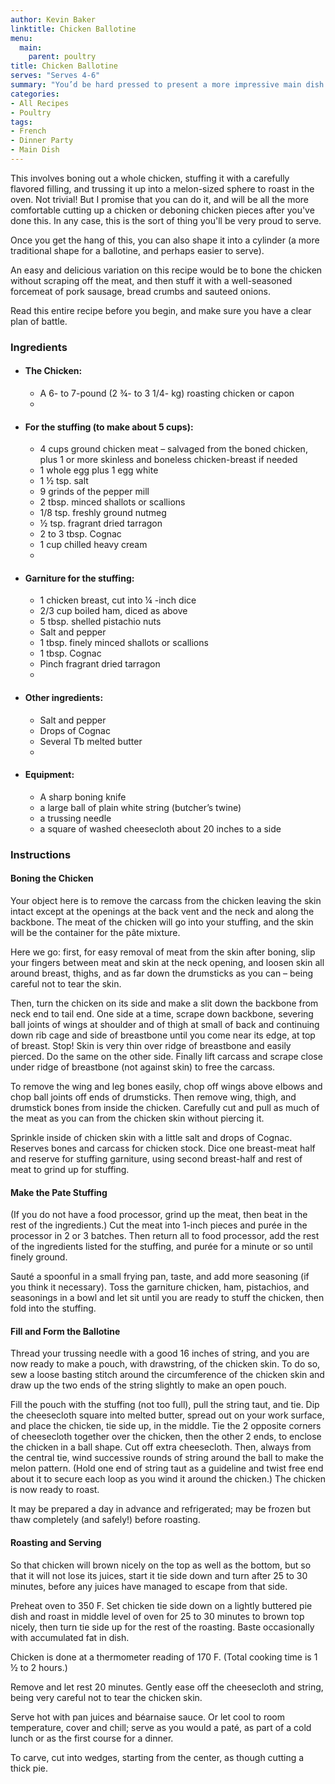 ```yaml
---
author: Kevin Baker
linktitle: Chicken Ballotine
menu:
  main:
    parent: poultry
title: Chicken Ballotine
serves: "Serves 4-6"
summary: "You’d be hard pressed to present a more impressive main dish than this, served with a Bearnaise sauce you cooked while the ballotine was in the oven. Such a show-stopping dish doesn’t need fancy sides: some buttered peas, some potatoes browned carefully in butter. It’s delicious, rich and sophisticated: absolutely as elegant as beef Wellington or a lobster dish, and much less expensive."
categories:
- All Recipes
- Poultry
tags:
- French
- Dinner Party
- Main Dish
---
```

This involves boning out a whole chicken, stuffing it with a carefully flavored filling, and trussing it up into a melon-sized sphere to roast in the oven. Not trivial! But I promise that you can do it, and will be all the more comfortable cutting up a chicken or deboning chicken pieces after you've done this. In any case, this is the sort of thing you'll be very proud to serve.

Once you get the hang of this, you can also shape it into a cylinder (a more traditional shape for a ballotine, and perhaps easier to serve).

An easy and delicious variation on this recipe would be to bone the chicken without scraping off the meat, and then stuff it with a well-seasoned forcemeat of pork sausage, bread crumbs and sauteed onions.

Read this entire recipe before you begin, and make sure you have a clear plan of battle.

### Ingredients

<div class="ingredient-list">

* #### The Chicken:
  * A 6- to 7-pound (2 ¾- to 3 1/4- kg) roasting chicken or capon  
  *   
* #### For the stuffing (to make about 5 cups):  
  * 4 cups ground chicken meat – salvaged from the boned chicken, plus 1 or more skinless and boneless chicken-breast if needed  
  * 1 whole egg plus 1 egg white  
  * 1 ½ tsp. salt  
  * 9 grinds of the pepper mill  
  * 2 tbsp. minced shallots or scallions  
  * 1/8 tsp. freshly ground nutmeg  
  * ½ tsp. fragrant dried tarragon  
  * 2 to 3 tbsp. Cognac  
  * 1 cup chilled heavy cream  
  *   
* #### Garniture for the stuffing:  
  * 1 chicken breast, cut into ¼ -inch dice  
  * 2/3 cup boiled ham, diced as above  
  * 5 tbsp. shelled pistachio nuts   
  * Salt and pepper  
  * 1 tbsp. finely minced shallots or scallions  
  * 1 tbsp. Cognac  
  * Pinch fragrant dried tarragon  
  *   
* #### Other ingredients:  
  * Salt and pepper  
  * Drops of Cognac  
  * Several Tb melted butter  
  *   
* #### Equipment:  
  * A sharp boning knife  
  * a large ball of plain white string (butcher’s twine)  
  * a trussing needle  
  * a square of washed cheesecloth about 20 inches to a side

</div>

### Instructions
#### Boning the Chicken
Your object here is to remove the carcass from the chicken leaving the skin intact except at the openings at the back vent and the neck and along the backbone. The meat of the chicken will go into your stuffing, and the skin will be the container for the pâte mixture.

Here we go: first, for easy removal of meat from the skin after boning, slip your fingers between meat and skin at the neck opening, and loosen skin all around breast, thighs, and as far down the drumsticks as you can – being careful not to tear the skin.

Then, turn the chicken on its side and make a slit down the backbone from neck end to tail end. One side at a time, scrape down backbone, severing ball joints of wings at shoulder and of thigh at small of back and continuing down rib cage and side of breastbone until you come near its edge, at top of breast. Stop! Skin is very thin over ridge of breastbone and easily pierced. Do the same on the other side. Finally lift carcass and scrape close under ridge of breastbone (not against skin) to free the carcass.

To remove the wing and leg bones easily, chop off wings above elbows and chop ball joints off ends of drumsticks. Then remove wing, thigh, and drumstick bones from inside the chicken. Carefully cut and pull as much of the meat as you can from the chicken skin without piercing it.

Sprinkle inside of chicken skin with a little salt and drops of Cognac. Reserves bones and carcass for chicken stock. Dice one breast-meat half and reserve for stuffing garniture, using second breast-half and rest of meat to grind up for stuffing.

#### Make the Pate Stuffing
(If you do not have a food processor, grind up the meat, then beat in the rest of the ingredients.) Cut the meat into 1-inch pieces and purée in the processor in 2 or 3 batches. Then return all to food processor, add the rest of the ingredients listed for the stuffing, and purée for a minute or so until finely ground.

Sauté a spoonful in a small frying pan, taste, and add more seasoning (if you think it necessary). Toss the garniture chicken, ham, pistachios, and seasonings in a bowl and let sit until you are ready to stuff the chicken, then fold into the stuffing.

#### Fill and Form the Ballotine
Thread your trussing needle with a good 16 inches of string, and you are now ready to make a pouch, with drawstring, of the chicken skin. To do so, sew a loose basting stitch around the circumference of the chicken skin and draw up the two ends of the string slightly to make an open pouch.

Fill the pouch with the stuffing (not too full), pull the string taut, and tie. Dip the cheesecloth square into melted butter, spread out on your work surface, and place the chicken, tie side up, in the middle. Tie the 2 opposite corners of cheesecloth together over the chicken, then the other 2 ends, to enclose the chicken in a ball shape. Cut off extra cheesecloth. Then, always from the central tie, wind successive rounds of string around the ball to make the melon pattern. (Hold one end of string taut as a guideline and twist free end about it to secure each loop as you wind it around the chicken.) The chicken is now ready to roast.

It may be prepared a day in advance and refrigerated; may be frozen but thaw completely (and safely!) before roasting.

#### Roasting and Serving
So that chicken will brown nicely on the top as well as the bottom, but so that it will not lose its juices, start it tie side down and turn after 25 to 30 minutes, before any juices have managed to escape from that side.

Preheat oven to 350 F. Set chicken tie side down on a lightly buttered pie dish and roast in middle level of oven for 25 to 30 minutes to brown top nicely, then turn tie side up for the rest of the roasting. Baste occasionally with accumulated fat in dish.

Chicken is done at a thermometer reading of 170 F. (Total cooking time is 1 ½ to 2 hours.) 

Remove and let rest 20 minutes. Gently ease off the cheesecloth and string, being very careful not to tear the chicken skin.

Serve hot with pan juices and béarnaise sauce. Or let cool to room temperature, cover and chill; serve as you would a paté, as part of a cold lunch or as the first course for a dinner.

To carve, cut into wedges, starting from the center, as though cutting a thick pie.